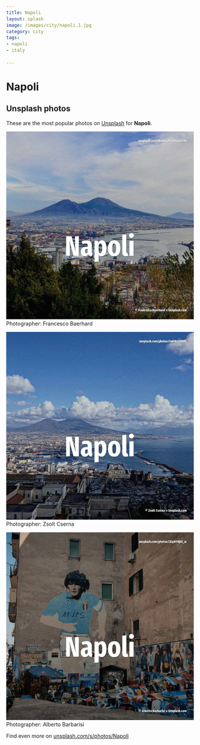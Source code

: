 ```yaml
---
title: Napoli
layout: splash
image: /images/city/napoli.1.jpg
category: city
tags:
- napoli
- italy

---
```

# Napoli



 
## Unsplash photos
These are the most popular photos on [Unsplash](https://unsplash.com) for **Napoli**.
 
![Napoli](/images/city/napoli.1.jpg)
Photographer:  Francesco Baerhard
 
![Napoli](/images/city/napoli.2.jpg)
Photographer:  Zsolt Cserna
 
![Napoli](/images/city/napoli.3.jpg)
Photographer:  Alberto Barbarisi
 
Find even more on [unsplash.com/s/photos/Napoli](https://unsplash.com/s/photos/Napoli)
 
